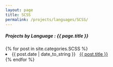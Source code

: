 ```yaml
---
layout: page
title: SCSS
permalink: /projects/languages/SCSS/
---
```


<h5> Projects by Language : {{ page.title }} </h5>

<div class="card">
{% for post in site.categories.SCSS %}
 <li class="category-posts"><span>{{ post.date | date_to_string }}</span> &nbsp; <a href="{{ post.url }}">{{ post.title }}</a></li>
{% endfor %}

</div>
